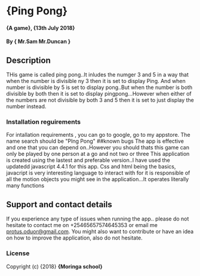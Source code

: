 # {Ping Pong}
#### {A game}, {13th July 2018}
#### By { Mr.Sam Mr.Duncan }
## Description
THis game is called ping pong..It inludes the numger 3 and 5 in a way that when the number is divisible ny 
3 then it is set to display Ping. And when number is divisible by 5 is set to display pong..But when 
the number is both  divisible by both then it is set to display pingpong...However when either of
the numbers are not divisible by both 3 and 5 then it is set to just display the number instead.
### Installation reguirements
For intallation requirements , you can go to google, go to my appstore.  The name search should be "PIng Pong"
##known bugs
 The app is effective and one that you can depend on..However you should thats this game can only be played  by one person at a go and not two or three
 This application is created using the lastest and preferable version..I have used the updatedd javascript 4.4.1 for this app. Css and html being the basics, javacript is very interesting language to interact with for it is responsible of all the motion objects you might see in the application...It operates literally many functions
## Support and contact details
 If you experience any type of issues when running the app.. please do not hesitate to contact me on +25465657574645353 or email me protus.oduor@gmail.com.
 You might also want to contribute or have an idea on how to improve the application, also do not hesitate.
### License
Copyright (c) {2018} **{Moringa school}**
  
